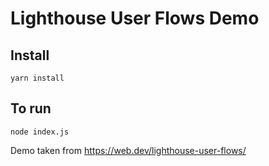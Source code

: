 # Lighthouse User Flows Demo

## Install
```
yarn install
```

## To run

```
node index.js
```

Demo taken from https://web.dev/lighthouse-user-flows/
